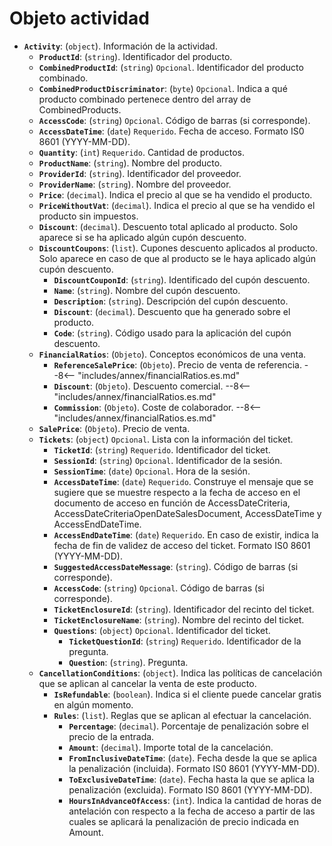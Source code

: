 # Objeto actividad

- **`Activity`**: (`object`). Información de la actividad.
    - **`ProductId`**: (`string`). Identificador del producto.
    - **`CombinedProductId`**: (`string`) `Opcional`. Identificador del producto combinado.
    - **`CombinedProductDiscriminator`**: (`byte`) `Opcional`. Indica a qué producto combinado pertenece dentro del array de CombinedProducts.
    - **`AccessCode`**: (`string`) `Opcional`. Código de barras (si corresponde).
    - **`AccessDateTime`**: (`date`) `Requerido`. Fecha de acceso. Formato IS0 8601 (YYYY-MM-DD).
    - **`Quantity`**: (`int`) `Requerido`. Cantidad de productos.
    - **`ProductName`**: (`string`). Nombre del producto.
    - **`ProviderId`**: (`string`). Identificador del proveedor.
    - **`ProviderName`**: (`string`). Nombre del proveedor.
    - **`Price`**: (`decimal`). Indica el precio al que se ha vendido el producto.
    - **`PriceWithoutVat`**: (`decimal`). Indica el precio al que se ha vendido el producto sin impuestos.
    - **`Discount`**: (`decimal`). Descuento total aplicado al producto. Solo aparece si se ha aplicado algún cupón descuento.
    - **`DiscountCoupons`**: (`list`). Cupones descuento aplicados al producto. Solo aparece en caso de que al producto se le haya aplicado algún cupón descuento.
        - **`DiscountCouponId`**: (`string`). Identificado del cupón descuento.
        - **`Name`**: (`string`). Nombre del cupón descuento.
        - **`Description`**: (`string`). Descripción del cupón descuento.
        - **`Discount`**: (`decimal`). Descuento que ha generado sobre el producto.
        - **`Code`**: (`string`). Código usado para la aplicación del cupón descuento.
    - **`FinancialRatios`**: (`Objeto`). Conceptos económicos de una venta.
        - **`ReferenceSalePrice`**: (`Objeto`). Precio de venta de referencia.
              --8<-- "includes/annex/financialRatios.es.md"
        - **`Discount`**: (`Objeto`). Descuento comercial.
              --8<-- "includes/annex/financialRatios.es.md"
        - **`Commission`**: (`Objeto`). Coste de colaborador.
              --8<-- "includes/annex/financialRatios.es.md"
    - **`SalePrice`**: (`Objeto`). Precio de venta.
    - **`Tickets`**: (`object`) `Opcional`. Lista con la información del ticket.
        - **`TicketId`**: (`string`) `Requerido`. Identificador del ticket.
        - **`SessionId`**: (`string`) `Opcional`. Identificador de la sesión.
        - **`SessionTime`**: (`date`) `Opcional`. Hora de la sesión.
        - **`AccessDateTime`**: (`date`) `Requerido`. Construye el mensaje que se sugiere que se muestre respecto a la fecha de acceso en el documento de acceso en función de AccessDateCriteria, AccessDateCriteriaOpenDateSalesDocument, AccessDateTime y AccessEndDateTime.
        - **`AccessEndDateTime`**: (`date`) `Requerido`. En caso de existir, indica la fecha de fin de validez de acceso del ticket. Formato IS0 8601 (YYYY-MM-DD).
        - **`SuggestedAccessDateMessage`**: (`string`). Código de barras (si corresponde).
        - **`AccessCode`**: (`string`) `Opcional`. Código de barras (si corresponde).
        - **`TicketEnclosureId`**: (`string`). Identificador del recinto del ticket.
        - **`TicketEnclosureName`**: (`string`). Nombre del recinto del ticket.
        - **`Questions`**: (`object`) `Opcional`. Identificador del ticket.
            - **`TicketQuestionId`**: (`string`) `Requerido`. Identificador de la pregunta.
            - **`Question`**: (`string`). Pregunta.
    - **`CancellationConditions`**: (`object`). Indica las políticas de cancelación que se aplican al cancelar la venta de este producto.
        - **`IsRefundable`**: (`boolean`). Indica si el cliente puede cancelar gratis en algún momento.
        - **`Rules`**: (`list`). Reglas que se aplican al efectuar la cancelación.
            - **`Percentage`**: (`decimal`). Porcentaje de penalización sobre el precio de la entrada.
            - **`Amount`**: (`decimal`). Importe total de la cancelación.
            - **`FromInclusiveDateTime`**: (`date`). Fecha desde la que se aplica la penalización (incluida). Formato IS0 8601 (YYYY-MM-DD).
            - **`ToExclusiveDateTime`**: (`date`). Fecha hasta la que se aplica la penalización (excluida). Formato IS0 8601 (YYYY-MM-DD).
            - **`HoursInAdvanceOfAccess`**: (`int`). Indica la cantidad de horas de antelación con respecto a la fecha de acceso a partir de las cuales se aplicará la penalización de precio indicada en Amount.
